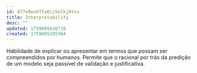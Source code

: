 ```yaml
---
id: 077e9wvbffa0iz5olkj8tvx
title: Interpretability
desc: ""
updated: 1759005626719
created: 1759005295364
---
```


Habilidade de explicar ou apresentar em termos que possam ser compreendidos por humanos. Permite que o racional por trás da predição de um modelo seja passível de validação e justificativa.
